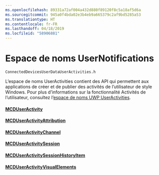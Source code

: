 ```yaml
---
ms.openlocfilehash: 89331a72af004a432d880f89120f8c5a18af5d6a
ms.sourcegitcommit: 945a0f4bda02e3b4eb9a665379c2af9bd5285a53
ms.translationtype: HT
ms.contentlocale: fr-FR
ms.lasthandoff: 04/18/2019
ms.locfileid: "58906881"
---
```

# <a name="usernotifications-namespace"></a>Espace de noms UserNotifications
```
ConnectedDevicesUserDataUserActivities.h
```

L’espace de noms UserActivities contient des API qui permettent aux applications de créer et de publier des activités de l’utilisateur de style Windows. Pour plus d’informations sur la fonctionnalité Activités de l’utilisateur, consultez l’[espace de noms UWP UserActivities](https://docs.microsoft.com/uwp/api/windows.applicationmodel.useractivities).

#### <a name="mcduseractivitymcduseractivitymd"></a>[MCDUserActivity](MCDUserActivity.md)
#### <a name="mcduseractivityattributionmcduseractivityattributionmd"></a>[MCDUserActivityAttribution](MCDUserActivityAttribution.md)
#### <a name="mcduseractivitychannelmcduseractivitychannelmd"></a>[MCDUserActivityChannel](MCDUserActivityChannel.md)
#### <a name="mcduseractivitysessionmcduseractivitysessionmd"></a>[MCDUserActivitySession](MCDUserActivitySession.md)
#### <a name="mcduseractivitysessionhistoryitemmcduseractivitysessionhistoryitemmd"></a>[MCDUserActivitySessionHistoryItem](MCDUserActivitySessionHistoryItem.md)
#### <a name="mcduseractivityvisualelementsmcduseractivityvisualelementsmd"></a>[MCDUserActivityVisualElements](MCDUserActivityVisualElements.md)